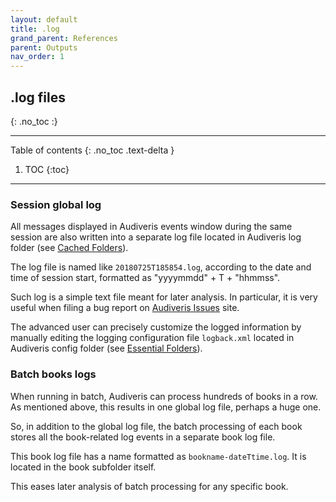 ```yaml
---
layout: default
title: .log
grand_parent: References
parent: Outputs
nav_order: 1
---
```

## .log files
{: .no_toc :}

---
Table of contents
{: .no_toc .text-delta }

1. TOC
{:toc}
---

### Session global log

All messages displayed in Audiveris events window during the same session are also written into a
separate log file located in Audiveris log folder (see [Cached Folders](../folders/cached.md)).

The log file is named like `20180725T185854.log`, according to the date and time of session start,
formatted as "yyyymmdd" + T + "hhmmss".

Such log is a simple text file meant for later analysis.
In particular, it is very useful when filing a bug report on
[Audiveris Issues](https://github.com/Audiveris/audiveris/issues) site.

The advanced user can precisely customize the logged information by manually editing the logging
configuration file `logback.xml` located in Audiveris config folder
(see [Essential Folders](../folders/essential.md)).

### Batch books logs

When running in batch, Audiveris can process hundreds of books in a row.
As mentioned above, this results in one global log file, perhaps a huge one.

So, in addition to the global log file, the batch processing of each book stores all the
book-related log events in a separate book log file.

This book log file has a name formatted as `bookname-dateTtime.log`.
It is located in the book subfolder itself.

This eases later analysis of batch processing for any specific book.
